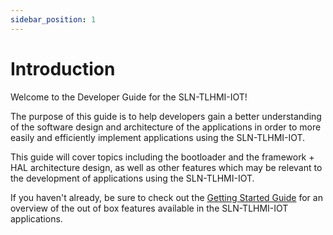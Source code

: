 ```yaml
---
sidebar_position: 1
---
```


# Introduction

Welcome to the Developer Guide for the SLN-TLHMI-IOT!

The purpose of this guide is to help developers gain a better understanding of the software design and architecture of the applications in order to more easily and efficiently implement applications using the SLN-TLHMI-IOT.

This guide will cover topics including the bootloader and the framework + HAL architecture design, as well as other features which may be relevant to the development of applications using the SLN-TLHMI-IOT.

If you haven't already, be sure to check out the [Getting Started Guide](https://github.com/NXP/sln_tlhmi_iot) for an overview of the out of box features available in the SLN-TLHMI-IOT applications.
